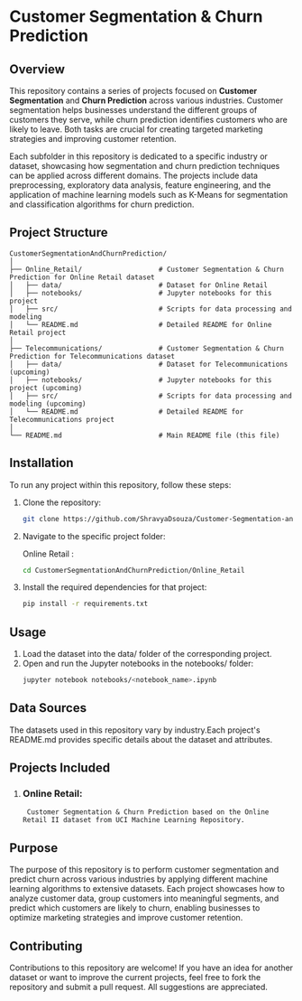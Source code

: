 # Customer Segmentation & Churn Prediction

## Overview
This repository contains a series of projects focused on **Customer Segmentation** and **Churn Prediction** across various industries. Customer segmentation helps businesses understand the different groups of customers they serve, while churn prediction identifies customers who are likely to leave. Both tasks are crucial for creating targeted marketing strategies and improving customer retention.

Each subfolder in this repository is dedicated to a specific industry or dataset, showcasing how segmentation and churn prediction techniques can be applied across different domains. The projects include data preprocessing, exploratory data analysis, feature engineering, and the application of machine learning models such as K-Means for segmentation and classification algorithms for churn prediction.

## Project Structure
```
CustomerSegmentationAndChurnPrediction/
│
├── Online_Retail/                   # Customer Segmentation & Churn Prediction for Online Retail dataset
│   ├── data/                        # Dataset for Online Retail
│   ├── notebooks/                   # Jupyter notebooks for this project
│   ├── src/                         # Scripts for data processing and modeling
│   └── README.md                    # Detailed README for Online Retail project
│
├── Telecommunications/              # Customer Segmentation & Churn Prediction for Telecommunications dataset
│   ├── data/                        # Dataset for Telecommunications (upcoming)
│   ├── notebooks/                   # Jupyter notebooks for this project (upcoming)
│   ├── src/                         # Scripts for data processing and modeling (upcoming)
│   └── README.md                    # Detailed README for Telecommunications project
│                  
└── README.md                        # Main README file (this file)
```

## Installation

To run any project within this repository, follow these steps:

1. Clone the repository:

   ```bash
   git clone https://github.com/ShravyaDsouza/Customer-Segmentation-and-Churn-Prediction.git

2. Navigate to the specific project folder:

   Online Retail :
   ```bash
   cd CustomerSegmentationAndChurnPrediction/Online_Retail

3. Install the required dependencies for that project:

   ```bash
   pip install -r requirements.txt

## Usage
1. Load the dataset into the data/ folder of the corresponding project.
2. Open and run the Jupyter notebooks in the notebooks/ folder:
   ```bash
   jupyter notebook notebooks/<notebook_name>.ipynb

## Data Sources

The datasets used in this repository vary by industry.Each project's README.md provides specific details about the dataset and attributes.

## Projects Included

1. ### Online Retail: 
        Customer Segmentation & Churn Prediction based on the Online Retail II dataset from UCI Machine Learning Repository.

## Purpose

The purpose of this repository is to perform customer segmentation and predict churn across various industries by applying different machine learning algorithms to extensive datasets. Each project showcases how to analyze customer data, group customers into meaningful segments, and predict which customers are likely to churn, enabling businesses to optimize marketing strategies and improve customer retention.

## Contributing
Contributions to this repository are welcome! If you have an idea for another dataset or want to improve the current projects, feel free to fork the repository and submit a pull request. All suggestions are appreciated.








